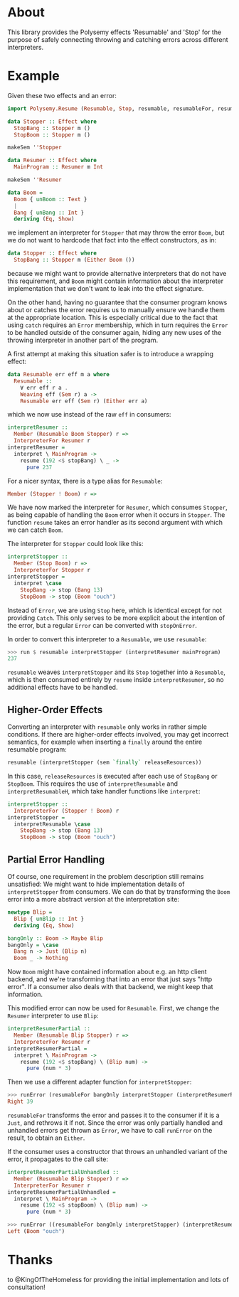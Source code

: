 # About

This library provides the Polysemy effects 'Resumable' and 'Stop' for the
purpose of safely connecting throwing and catching errors across different
interpreters.

# Example

Given these two effects and an error:

```haskell
import Polysemy.Resume (Resumable, Stop, resumable, resumableFor, resume, runStop, stop)

data Stopper :: Effect where
  StopBang :: Stopper m ()
  StopBoom :: Stopper m ()

makeSem ''Stopper

data Resumer :: Effect where
  MainProgram :: Resumer m Int

makeSem ''Resumer

data Boom =
  Boom { unBoom :: Text }
  |
  Bang { unBang :: Int }
  deriving (Eq, Show)
```

we implement an interpreter for `Stopper` that may throw the error `Boom`, but
we do not want to hardcode that fact into the effect constructors, as in:

```haskell
data Stopper :: Effect where
  StopBang :: Stopper m (Either Boom ())
```

because we might want to provide alternative interpreters that do not have this
requirement, and `Boom` might contain information about the interpreter
implementation that we don't want to leak into the effect signature.

On the other hand, having no guarantee that the consumer program knows about or
catches the error requires us to manually ensure we handle them at the
appropriate location.
This is especially critical due to the fact that using `catch` requires an
`Error` membership, which in turn requires the `Error` to be handled outside of
the consumer again, hiding any new uses of the throwing interpreter in another
part of the program.

A first attempt at making this situation safer is to introduce a wrapping
effect:

```haskell
data Resumable err eff m a where
  Resumable ::
    ∀ err eff r a .
    Weaving eff (Sem r) a ->
    Resumable err eff (Sem r) (Either err a)
```

which we now use instead of the raw `eff` in consumers:

```haskell
interpretResumer ::
  Member (Resumable Boom Stopper) r =>
  InterpreterFor Resumer r
interpretResumer =
  interpret \ MainProgram ->
    resume (192 <$ stopBang) \ _ ->
      pure 237
```

For a nicer syntax, there is a type alias for `Resumable`:

```haskell
Member (Stopper ! Boom) r =>
```

We have now marked the interpreter for `Resumer`, which consumes `Stopper`, as
being capable of handling the `Boom` error when it occurs in `Stopper`.
The function `resume` takes an error handler as its second argument with which
we can catch `Boom`.

The interpreter for `Stopper` could look like this:

```haskell
interpretStopper ::
  Member (Stop Boom) r =>
  InterpreterFor Stopper r
interpretStopper =
  interpret \case
    StopBang -> stop (Bang 13)
    StopBoom -> stop (Boom "ouch")
```

Instead of `Error`, we are using `Stop` here, which is identical except for not
providing `Catch`.
This only serves to be more explicit about the intention of the error, but
a regular `Error` can be converted with `stopOnError`.

In order to convert this interpreter to a `Resumable`, we use `resumable`:

```haskell
>>> run $ resumable interpretStopper (interpretResumer mainProgram)
237
```

`resumable` weaves `interpretStopper` and its `Stop` together into
a `Resumable`, which is then consumed entirely by `resume` inside
`interpretResumer`, so no additional effects have to be handled.

## Higher-Order Effects

Converting an interpreter with `resumable` only works in rather simple
conditions.
If there are higher-order effects involved, you may get incorrect semantics,
for example when inserting a `finally` around the entire resumable program:

```haskell
resumable (interpretStopper (sem `finally` releaseResources))
```

In this case, `releaseResources` is executed after each use of `StopBang` or
`StopBoom`.
This requires the use of `interpretResumable` and `interpretResumableH`, which
take handler functions like `interpret`:

```haskell
interpretStopper ::
  InterpreterFor (Stopper ! Boom) r
interpretStopper =
  interpretResumable \case
    StopBang -> stop (Bang 13)
    StopBoom -> stop (Boom "ouch")
```

## Partial Error Handling

Of course, one requirement in the problem description still remains
unsatisfied: We might want to hide implementation details of `interpretStopper`
from consumers.
We can do that by transforming the `Boom` error into a more abstract version at
the interpretation site:

```haskell
newtype Blip =
  Blip { unBlip :: Int }
  deriving (Eq, Show)

bangOnly :: Boom -> Maybe Blip
bangOnly = \case
  Bang n -> Just (Blip n)
  Boom _ -> Nothing
```

Now `Boom` might have contained information about e.g. an http client backend,
and we're transforming that into an error that just says "http error".
If a consumer also deals with that backend, we might keep that information.

This modified error can now be used for `Resumable`.
First, we change the `Resumer` interpreter to use `Blip`:

```haskell
interpretResumerPartial ::
  Member (Resumable Blip Stopper) r =>
  InterpreterFor Resumer r
interpretResumerPartial =
  interpret \ MainProgram ->
    resume (192 <$ stopBang) \ (Blip num) ->
      pure (num * 3)
```

Then we use a different adapter function for `interpretStopper`:

```haskell
>>> runError (resumableFor bangOnly interpretStopper (interpretResumerPartial mainProgram))
Right 39
```

`resumableFor` transforms the error and passes it to the consumer if it is
a `Just`, and rethrows it if not.
Since the error was only partially handled and unhandled errors get thrown as
`Error`, we have to call `runError` on the result, to obtain an `Either`.

If the consumer uses a constructor that throws an unhandled variant of the
error, it propagates to the call site:

```haskell
interpretResumerPartialUnhandled ::
  Member (Resumable Blip Stopper) r =>
  InterpreterFor Resumer r
interpretResumerPartialUnhandled =
  interpret \ MainProgram ->
    resume (192 <$ stopBoom) \ (Blip num) ->
      pure (num * 3)

>>> runError ((resumableFor bangOnly interpretStopper) (interpretResumerPartialUnhandled mainProgram))
Left (Boom "ouch")
```

# Thanks

to @KingOfTheHomeless for providing the initial implementation and lots of consultation!
